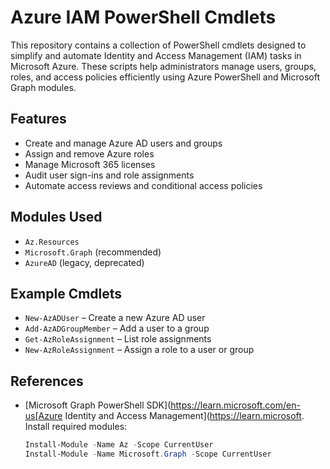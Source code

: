 # Azure IAM PowerShell Cmdlets

This repository contains a collection of PowerShell cmdlets designed to simplify and automate Identity and Access Management (IAM) tasks in Microsoft Azure.
These scripts help administrators manage users, groups, roles, and access policies efficiently using Azure PowerShell and Microsoft Graph modules.

## Features

- Create and manage Azure AD users and groups
- Assign and remove Azure roles
- Manage Microsoft 365 licenses
- Audit user sign-ins and role assignments
- Automate access reviews and conditional access policies

## Modules Used

- `Az.Resources`
- `Microsoft.Graph` (recommended)
- `AzureAD` (legacy, deprecated)

## Example Cmdlets

- `New-AzADUser` – Create a new Azure AD user
- `Add-AzADGroupMember` – Add a user to a group
- `Get-AzRoleAssignment` – List role assignments
- `New-AzRoleAssignment` – Assign a role to a user or group

## References

- [Microsoft Graph PowerShell SDK](https://learn.microsoft.com/en-us[Azure Identity and Access Management](https://learn.microsoft. Install required modules:
   ```powershell
   Install-Module -Name Az -Scope CurrentUser
   Install-Module -Name Microsoft.Graph -Scope CurrentUser
   ```
